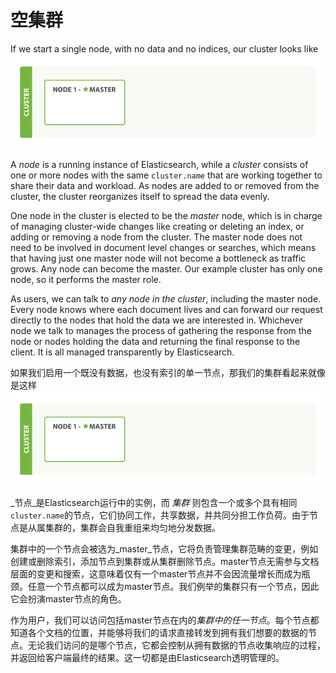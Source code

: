 # 空集群

If we start a single node, with no data and no indices, our cluster looks like
![img-cluster](/images/02-01_cluster.png "A cluster with one empty node")


A _node_ is a running instance of Elasticsearch, while a _cluster_ consists of
one or more nodes with the same `cluster.name` that are working together to
share their data and workload. As nodes are added to or removed from the
cluster, the cluster reorganizes itself to spread the data evenly.

One node in the cluster is elected to be the _master_ node, which is in charge
of managing cluster-wide changes like creating or deleting an index, or adding
or removing a node from the cluster.  The master node does not need to be
involved in document level changes or searches, which means that having just
one master node will not become a bottleneck as traffic grows. Any node can
become the master. Our example cluster has only one node, so it performs the
master role.

As users, we can talk to *any node in the cluster*, including the master node.
Every node knows where each document lives and can forward our request
directly to the nodes that hold the data we are interested in. Whichever node
we talk to manages the process of gathering the response from the node or
nodes holding the data and returning the final response to the client. It is
all managed transparently by Elasticsearch.

如果我们启用一个既没有数据，也没有索引的单一节点，那我们的集群看起来就像是这样
![img-cluster](/images/02-01_cluster.png "A cluster with one empty node")

_节点_是Elasticsearch运行中的实例，而 _集群_ 则包含一个或多个具有相同`cluster.name`的节点，它们协同工作，共享数据，并共同分担工作负荷。由于节点是从属集群的，集群会自我重组来均匀地分发数据。

集群中的一个节点会被选为_master_节点，它将负责管理集群范畴的变更，例如创建或删除索引，添加节点到集群或从集群删除节点。master节点无需参与文档层面的变更和搜索，这意味着仅有一个master节点并不会因流量增长而成为瓶颈。任意一个节点都可以成为master节点。我们例举的集群只有一个节点，因此它会扮演master节点的角色。

作为用户，我们可以访问包括master节点在内的*集群中的任一节点*。每个节点都知道各个文档的位置，并能够将我们的请求直接转发到拥有我们想要的数据的节点。无论我们访问的是哪个节点，它都会控制从拥有数据的节点收集响应的过程，并返回给客户端最终的结果。这一切都是由Elasticsearch透明管理的。
